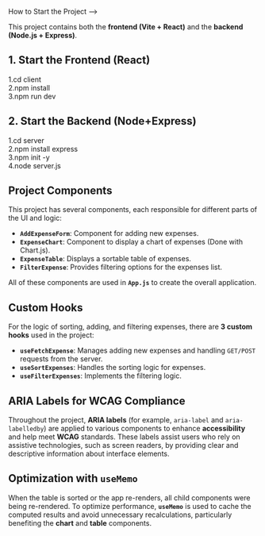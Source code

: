 How to Start the Project -->

This project contains both the **frontend (Vite + React)** and the **backend (Node.js + Express)**.

##  1. Start the Frontend (React)
1.cd client  
2.npm install  
3.npm run dev

##  2. Start the Backend (Node+Express)
1.cd server  
2.npm install express  
3.npm init -y  
4.node server.js  

## Project Components
This project has several components, each responsible for different parts of the UI and logic:

- **`AddExpenseForm`**: Component for adding new expenses.
- **`ExpenseChart`**: Component to display a chart of expenses (Done with Chart.js).
- **`ExpenseTable`**: Displays a sortable table of expenses.
- **`FilterExpense`**: Provides filtering options for the expenses list.

All of these components are used in **`App.js`** to create the overall application.

## Custom Hooks
For the logic of sorting, adding, and filtering expenses, there are **3 custom hooks** used in the project:

- **`useFetchExpense`**: Manages adding new expenses and handling `GET/POST` requests from the server.
- **`useSortExpenses`**: Handles the sorting logic for expenses.
- **`useFilterExpenses`**: Implements the filtering logic.

## ARIA Labels for WCAG Compliance

Throughout the project, **ARIA labels** (for example, `aria-label` and `aria-labelledby`) are applied to various components to enhance **accessibility** and help meet **WCAG** standards. These labels assist users who rely on assistive technologies, such as screen readers, by providing clear and descriptive information about interface elements.


## Optimization with `useMemo`
When the table is sorted or the app re-renders, all child components were being re-rendered. To optimize performance, **`useMemo`** is used to cache the computed results and avoid unnecessary recalculations, particularly benefiting the **chart** and **table** components.
